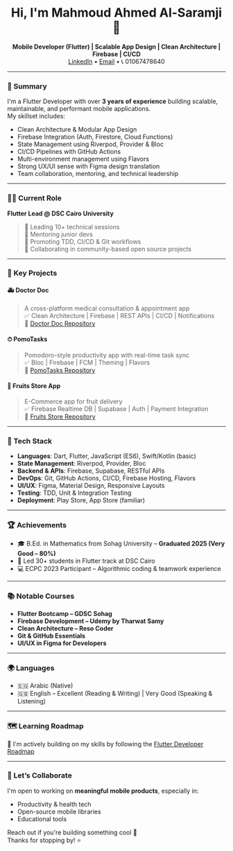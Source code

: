 <h1 align="center">Hi, I'm Mahmoud Ahmed Al-Saramji 👋</h1>

<p align="center">
  <strong>Mobile Developer (Flutter) | Scalable App Design | Clean Architecture | Firebase | CI/CD</strong><br/>
  <a href="https://www.linkedin.com/in/mahmoud-el-seramji">LinkedIn</a> • 
  <a href="mailto:mahmoudelsaramegy@gmail.com">Email</a> • 
  📞 01067478640
</p>

---

### 🧠 Summary

I'm a Flutter Developer with over **3 years of experience** building scalable, maintainable, and performant mobile applications.  
My skillset includes:

- Clean Architecture & Modular App Design
- Firebase Integration (Auth, Firestore, Cloud Functions)
- State Management using Riverpod, Provider & Bloc
- CI/CD Pipelines with GitHub Actions
- Multi-environment management using Flavors
- Strong UX/UI sense with Figma design translation
- Team collaboration, mentoring, and technical leadership

---

### 👨‍💻 Current Role

**Flutter Lead @ DSC Cairo University**  
> 🚀 Leading 10+ technical sessions  
> 🔁 Mentoring junior devs  
> 💬 Promoting TDD, CI/CD & Git workflows  
> 🤝 Collaborating in community-based open source projects

---

### 🧪 Key Projects

#### 🚑 Doctor Doc  
> A cross-platform medical consultation & appointment app  
> ✅ Clean Architecture | Firebase | REST APIs | CI/CD | Notifications  
> 🔗 [Doctor Doc Repository](https://github.com/elsaramji/doctors_doc)

#### ⏱ PomoTasks  
> Pomodoro-style productivity app with real-time task sync  
> ✅ Bloc | Firebase | FCM | Theming | Flavors  
> 🔗 [PomoTasks Repository](https://github.com/elsaramji/pomotasks)

#### 🍓 Fruits Store App  
> E-Commerce app for fruit delivery  
> ✅ Firebase Realtime DB | Supabase | Auth | Payment Integration  
> 🔗 [Fruits Store Repository](https://github.com/elsaramji/store-hup)

---

### 🧰 Tech Stack

- **Languages**: Dart, Flutter, JavaScript (ES6), Swift/Kotlin (basic)
- **State Management**: Riverpod, Provider, Bloc
- **Backend & APIs**: Firebase, Supabase, RESTful APIs
- **DevOps**: Git, GitHub Actions, CI/CD, Firebase Hosting, Flavors
- **UI/UX**: Figma, Material Design, Responsive Layouts
- **Testing**: TDD, Unit & Integration Testing
- **Deployment**: Play Store, App Store (familiar)

---

### 🏆 Achievements

- 🎓 B.Ed. in Mathematics from Sohag University – **Graduated 2025 (Very Good – 80%)**
- 🥇 Led 30+ students in Flutter track at DSC Cairo
- 💻 ECPC 2023 Participant – Algorithmic coding & teamwork experience

---

### 📚 Notable Courses

- **Flutter Bootcamp – GDSC Sohag**
- **Firebase Development – Udemy by Tharwat Samy**
- **Clean Architecture – Reso Coder**
- **Git & GitHub Essentials**
- **UI/UX in Figma for Developers**

---

### 🌍 Languages

- 🇪🇬 Arabic (Native)  
- 🇬🇧 English – Excellent (Reading & Writing) | Very Good (Speaking & Listening)

---

### 🗺️ Learning Roadmap

📌 I'm actively building on my skills by following the [Flutter Developer Roadmap](https://roadmap.sh/flutter?s=6876de547bd19b70d0cc126e)

---

### 🤝 Let’s Collaborate

I'm open to working on **meaningful mobile products**, especially in:

- Productivity & health tech
- Open-source mobile libraries
- Educational tools

Reach out if you're building something cool 💬  
Thanks for stopping by! ⭐
